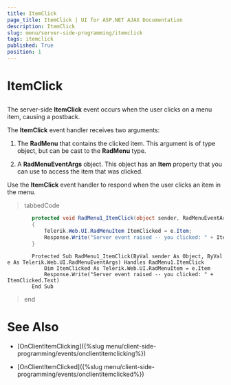 ```yaml
---
title: ItemClick
page_title: ItemClick | UI for ASP.NET AJAX Documentation
description: ItemClick
slug: menu/server-side-programming/itemclick
tags: itemclick
published: True
position: 1
---
```


# ItemClick



## 

The server-side __ItemClick__ event occurs when the user clicks on a menu item, causing a postback.

The __ItemClick__ event handler receives two arguments:

1. The __RadMenu__ that contains the clicked item. This argument is of type object, but can be cast to the __RadMenu__ type.

1. A __RadMenuEventArgs__ object. This object has an __Item__ property that you can use to access the item that was clicked.

Use the __ItemClick__ event handler to respond when the user clicks an item in the menu.



>tabbedCode

````C#
	    protected void RadMenu1_ItemClick(object sender, RadMenuEventArgs e)
	    { 
	        Telerik.Web.UI.RadMenuItem ItemClicked = e.Item; 
	        Response.Write("Server event raised -- you clicked: " + ItemClicked.Text); 
	    }
````



````VB.NET
	    Protected Sub RadMenu1_ItemClick(ByVal sender As Object, ByVal e As Telerik.Web.UI.RadMenuEventArgs) Handles RadMenu1.ItemClick
	        Dim ItemClicked As Telerik.Web.UI.RadMenuItem = e.Item
	        Response.Write("Server event raised -- you clicked: " + ItemClicked.Text)
	    End Sub
````


>end

# See Also

 * [OnClientItemClicking]({%slug menu/client-side-programming/events/onclientitemclicking%})

 * [OnClientItemClicked]({%slug menu/client-side-programming/events/onclientitemclicked%})
